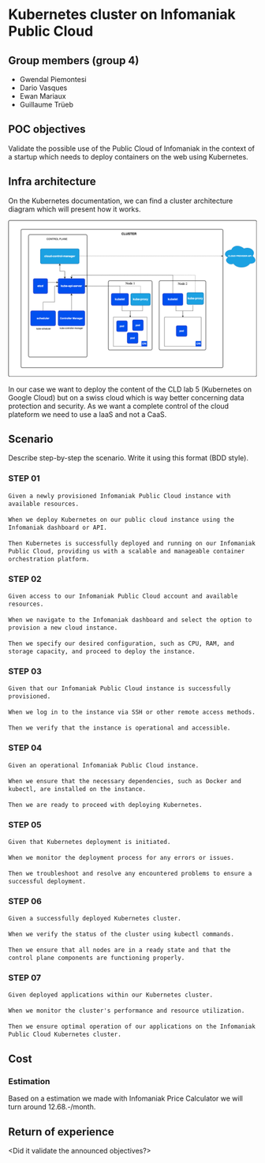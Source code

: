# Kubernetes cluster on Infomaniak Public Cloud

## Group members (group 4)
- Gwendal Piemontesi
- Dario Vasques
- Ewan Mariaux
- Guillaume Trüeb

## POC objectives

Validate the possible use of the Public Cloud of Infomaniak in the context of a startup which needs to deploy containers on the web using Kubernetes.

## Infra architecture

On the Kubernetes documentation, we can find a cluster architecture diagram which will present how it works.

![](img/image.png)

In our case we want to deploy the content of the CLD lab 5 (Kubernetes on Google Cloud) but on a swiss cloud which is way better concerning data protection and security. As we want a complete control of the cloud plateform we need to use a IaaS and not a CaaS.

## Scenario

Describe step-by-step the scenario. Write it using this format (BDD style).

### STEP 01
```
Given a newly provisioned Infomaniak Public Cloud instance with available resources.

When we deploy Kubernetes on our public cloud instance using the Infomaniak dashboard or API.

Then Kubernetes is successfully deployed and running on our Infomaniak Public Cloud, providing us with a scalable and manageable container orchestration platform.
```

### STEP 02
```
Given access to our Infomaniak Public Cloud account and available resources.

When we navigate to the Infomaniak dashboard and select the option to provision a new cloud instance.

Then we specify our desired configuration, such as CPU, RAM, and storage capacity, and proceed to deploy the instance.
```

### STEP 03
```
Given that our Infomaniak Public Cloud instance is successfully provisioned.

When we log in to the instance via SSH or other remote access methods.

Then we verify that the instance is operational and accessible.
```

### STEP 04
```
Given an operational Infomaniak Public Cloud instance.

When we ensure that the necessary dependencies, such as Docker and kubectl, are installed on the instance.

Then we are ready to proceed with deploying Kubernetes.
```

### STEP 05
```
Given that Kubernetes deployment is initiated.

When we monitor the deployment process for any errors or issues.

Then we troubleshoot and resolve any encountered problems to ensure a successful deployment.
```

### STEP 06
```
Given a successfully deployed Kubernetes cluster.

When we verify the status of the cluster using kubectl commands.

Then we ensure that all nodes are in a ready state and that the control plane components are functioning properly.
```

### STEP 07
```
Given deployed applications within our Kubernetes cluster.

When we monitor the cluster's performance and resource utilization.

Then we ensure optimal operation of our applications on the Infomaniak Public Cloud Kubernetes cluster.
```

## Cost
### Estimation
Based on a estimation we made with Infomaniak Price Calculator we will turn around 12.68.-/month.

## Return of experience

<take a position on the poc that has been produced.>

<Did it validate the announced objectives?>